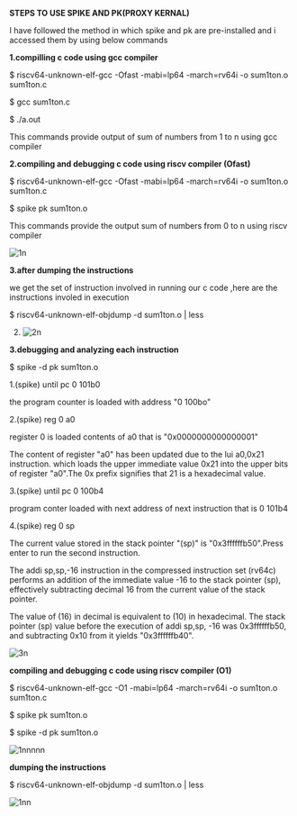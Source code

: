 **STEPS TO USE SPIKE AND PK(PROXY KERNAL)**

I have followed the method in which spike and pk are pre-installed and i accessed them by using below commands

**1.compilling c code using gcc compiler**

$ riscv64-unknown-elf-gcc -Ofast -mabi=lp64 -march=rv64i -o sum1ton.o sum1ton.c

$ gcc sum1ton.c

$ ./a.out   

This commands provide output of sum of numbers from 1 to n using gcc compiler

**2.compiling and debugging c code using riscv compiler (Ofast)**

$ riscv64-unknown-elf-gcc -Ofast -mabi=lp64 -march=rv64i -o sum1ton.o sum1ton.c

$ spike pk sum1ton.o



This commands provide the output sum of numbers from 0 to n using riscv compiler

 ![1n](https://github.com/NaveenReddyMiniPuri123/Vsdquadron-mini-internship/assets/167668786/53d6d67c-8dca-4c6a-9c5e-e81e721f6012)

 
 
**3.after dumping the instructions**

we get the set of instruction involved in running our c code ,here are the instructions involed in execution

$ riscv64-unknown-elf-objdump -d sum1ton.o | less

2.   ![2n](https://github.com/NaveenReddyMiniPuri123/Vsdquadron-mini-internship/assets/167668786/ee239e38-e108-4eca-bbec-2c4f2a851564)



**3.debugging and analyzing each instruction**

$ spike -d pk sum1ton.o

1.(spike) until pc 0 101b0

the program counter is loaded with address "0 100bo"

2.(spike) reg 0 a0

register 0 is loaded contents of a0 that is "0x0000000000000001"

The content of register "a0" has been updated due to the lui a0,0x21 instruction. which loads the upper immediate value 0x21 into the upper bits of register "a0".The 0x prefix signifies that 21 is a hexadecimal value.

3.(spike) until pc 0  100b4

program conter loaded with next address of next instruction that is 0 101b4

4.(spike) reg 0 sp

The current value stored in the stack pointer "(sp)" is "0x3ffffffb50".Press enter to run the second instruction.

The addi sp,sp,-16 instruction in the compressed instruction set (rv64c) performs an addition of the immediate value -16 to the stack pointer (sp), effectively subtracting decimal 16 from the current value of the stack pointer.

The value of (16) in decimal is equivalent to (10) in hexadecimal. The stack pointer (sp) value before the execution of addi sp,sp, -16 was 0x3ffffffb50, and subtracting 0x10 from it yields "0x3ffffffb40".

![3n](https://github.com/NaveenReddyMiniPuri123/Vsdquadron-mini-internship/assets/167668786/f0c4a0b6-ca2a-4098-97be-d66fea8fc15b)





**compiling and debugging c code using riscv compiler (O1)**

$ riscv64-unknown-elf-gcc -O1 -mabi=lp64 -march=rv64i -o sum1ton.o sum1ton.c

$ spike pk sum1ton.o

$ spike -d pk sum1ton.o

![1nnnnn](https://github.com/NaveenReddyMiniPuri123/Vsdquadron-mini-internship/assets/167668786/99cd4648-9e18-49c2-8775-2f5d2cd3eb54)



**dumping the instructions**

$ riscv64-unknown-elf-objdump -d sum1ton.o | less

![1nn](https://github.com/NaveenReddyMiniPuri123/Vsdquadron-mini-internship/assets/167668786/fe9b39bd-bf54-4b4e-835a-e144f40ee479)





  
